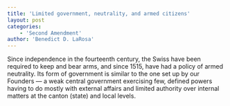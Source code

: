 ```yaml
---
title: 'Limited government, neutrality, and armed citizens'
layout: post
categories:
    - 'Second Amendment'
author: 'Benedict D. LaRosa'
---
```


Since independence in the fourteenth century, the Swiss have been required to keep and bear arms, and since 1515, have had a policy of armed neutrality. Its form of government is similar to the one set up by our Founders — a weak central government exercising few, defined powers having to do mostly with external affairs and limited authority over internal matters at the canton (state) and local levels.